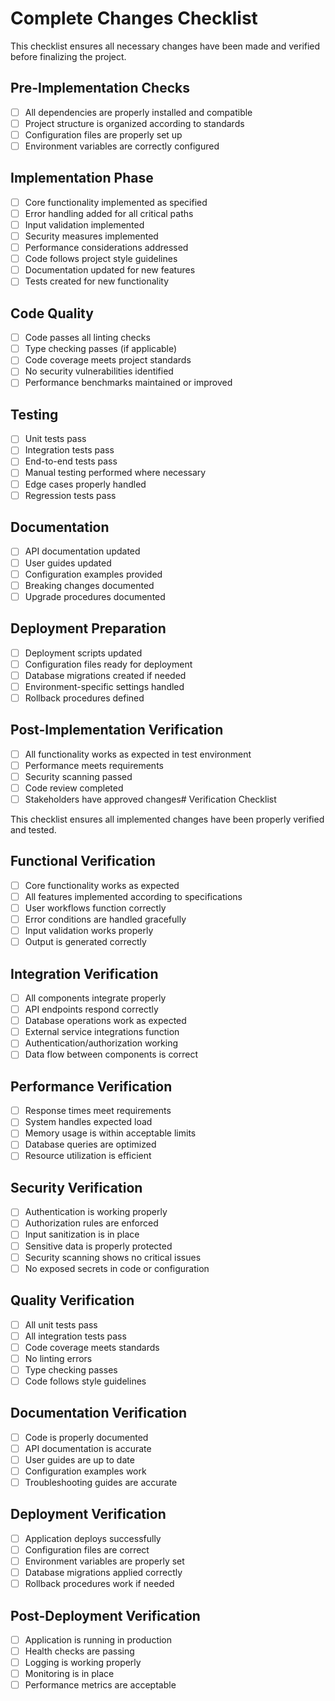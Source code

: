 # Complete Changes Checklist

This checklist ensures all necessary changes have been made and verified before finalizing the project.

## Pre-Implementation Checks
- [ ] All dependencies are properly installed and compatible
- [ ] Project structure is organized according to standards
- [ ] Configuration files are properly set up
- [ ] Environment variables are correctly configured

## Implementation Phase
- [ ] Core functionality implemented as specified
- [ ] Error handling added for all critical paths
- [ ] Input validation implemented
- [ ] Security measures implemented
- [ ] Performance considerations addressed
- [ ] Code follows project style guidelines
- [ ] Documentation updated for new features
- [ ] Tests created for new functionality

## Code Quality
- [ ] Code passes all linting checks
- [ ] Type checking passes (if applicable)
- [ ] Code coverage meets project standards
- [ ] No security vulnerabilities identified
- [ ] Performance benchmarks maintained or improved

## Testing
- [ ] Unit tests pass
- [ ] Integration tests pass
- [ ] End-to-end tests pass
- [ ] Manual testing performed where necessary
- [ ] Edge cases properly handled
- [ ] Regression tests pass

## Documentation
- [ ] API documentation updated
- [ ] User guides updated
- [ ] Configuration examples provided
- [ ] Breaking changes documented
- [ ] Upgrade procedures documented

## Deployment Preparation
- [ ] Deployment scripts updated
- [ ] Configuration files ready for deployment
- [ ] Database migrations created if needed
- [ ] Environment-specific settings handled
- [ ] Rollback procedures defined

## Post-Implementation Verification
- [ ] All functionality works as expected in test environment
- [ ] Performance meets requirements
- [ ] Security scanning passed
- [ ] Code review completed
- [ ] Stakeholders have approved changes# Verification Checklist

This checklist ensures all implemented changes have been properly verified and tested.

## Functional Verification
- [ ] Core functionality works as expected
- [ ] All features implemented according to specifications
- [ ] User workflows function correctly
- [ ] Error conditions are handled gracefully
- [ ] Input validation works properly
- [ ] Output is generated correctly

## Integration Verification
- [ ] All components integrate properly
- [ ] API endpoints respond correctly
- [ ] Database operations work as expected
- [ ] External service integrations function
- [ ] Authentication/authorization working
- [ ] Data flow between components is correct

## Performance Verification
- [ ] Response times meet requirements
- [ ] System handles expected load
- [ ] Memory usage is within acceptable limits
- [ ] Database queries are optimized
- [ ] Resource utilization is efficient

## Security Verification
- [ ] Authentication is working properly
- [ ] Authorization rules are enforced
- [ ] Input sanitization is in place
- [ ] Sensitive data is properly protected
- [ ] Security scanning shows no critical issues
- [ ] No exposed secrets in code or configuration

## Quality Verification
- [ ] All unit tests pass
- [ ] All integration tests pass
- [ ] Code coverage meets standards
- [ ] No linting errors
- [ ] Type checking passes
- [ ] Code follows style guidelines

## Documentation Verification
- [ ] Code is properly documented
- [ ] API documentation is accurate
- [ ] User guides are up to date
- [ ] Configuration examples work
- [ ] Troubleshooting guides are accurate

## Deployment Verification
- [ ] Application deploys successfully
- [ ] Configuration files are correct
- [ ] Environment variables are properly set
- [ ] Database migrations applied correctly
- [ ] Rollback procedures work if needed

## Post-Deployment Verification
- [ ] Application is running in production
- [ ] Health checks are passing
- [ ] Logging is working properly
- [ ] Monitoring is in place
- [ ] Performance metrics are acceptable